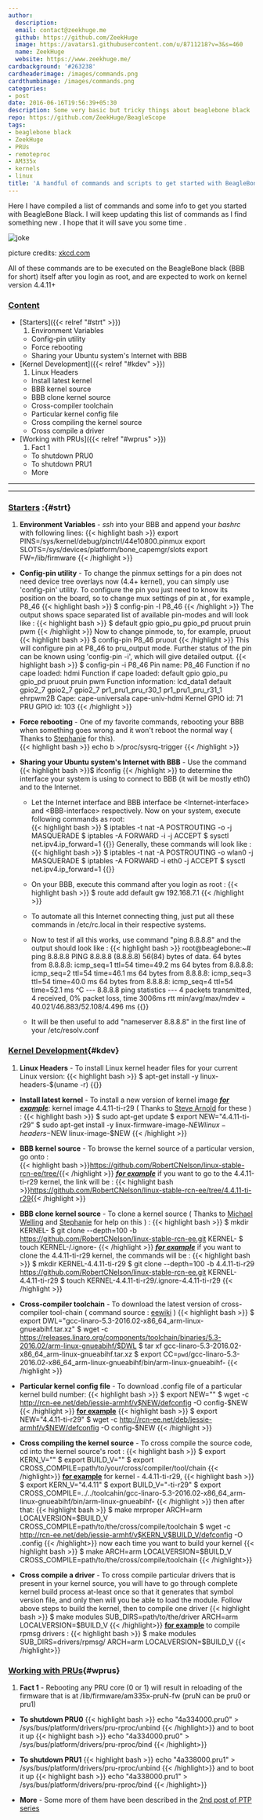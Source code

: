 ```yaml
---
author:
  description: 
  email: contact@zeekhuge.me
  github: https://github.com/ZeekHuge
  image: https://avatars1.githubusercontent.com/u/8711218?v=3&s=460
  name: ZeekHuge
  website: https://www.zeekhuge.me/
cardbackground: '#263238'
cardheaderimage: /images/commands.png
cardthumbimage: /images/commands.png
categories:
- post
date: 2016-06-16T19:56:39+05:30
description: Some very basic but tricky things about beaglebone black
repo: https://github.com/ZeekHuge/BeagleScope
tags:
- beaglebone black
- ZeekHuge
- PRUs
- remoteproc
- AM335x
- kernels
- linux
title: 'A handful of commands and scripts to get started with BeagleBone Black'
---
```


Here I have compiled a list of commands and some info to get you started with BeagleBone Black. I will keep updating this list of commands as I find something new . I hope that it will save you some time .

![joke](/jokes/worth_time.png)

picture credits: [xkcd.com](https://xkcd.com)

All of these commands are to be executed on the BeagleBone black (BBB for short) itself after you login as root, and are expected to work on kernel version 4.4.11+

### <u>Content</u>
* [Starters]({{< relref "#strt" >}})
	1. Environment Variables
	+ Config-pin utility
	+ Force rebooting
	+ Sharing your Ubuntu system's Internet with BBB
* [Kernel Development]({{< relref "#kdev" >}})
	1. Linux Headers
	+ Install latest kernel
	+ BBB kernel source
	+ BBB clone kernel source
	+ Cross-compiler toolchain
	+ Particular kernel config file
	+ Cross compiling the kernel source
	+ Cross compile a driver
* [Working with PRUs]({{< relref "#wprus" >}})
	1. Fact 1
	+ To shutdown PRU0
	+ To shutdown PRU1
	+ More

---
---

### <u>Starters</u> :{#strt}


1. **Environment Variables** - *ssh* into your BBB and append your *bashrc* with following lines:
{{< highlight bash >}}
export PINS=/sys/kernel/debug/pinctrl/44e10800.pinmux
export SLOTS=/sys/devices/platform/bone_capemgr/slots
export FW=/lib/firmware
{{< /highlight >}}

* **Config-pin utility** - To change the pinmux settings for a pin does not need device tree overlays now (4.4+ kernel), you can simply use 'config-pin' utility. To configure the pin you just need to know its position on the board, so to change mux settings of pin at , for example , P8_46
{{< highlight bash >}}
$ config-pin -l P8_46
{{< /highlight >}}
The output shows space separated list of available pin-modes and will look like :
{{< highlight bash >}}
$ default gpio gpio_pu gpio_pd pruout pruin pwm
{{< /highlight >}}
Now to change pinmode, to, for example, pruout
{{< highlight bash >}}
$ config-pin P8_46 pruout
{{< /highlight >}}
This will configure pin at P8_46 to pru_output mode.
Further status of the pin can be known using 'config-pin -i', which will give detailed output.
{{< highlight bash >}}
$ config-pin -i P8_46
Pin name: P8_46
Function if no cape loaded: hdmi
Function if cape loaded: default gpio gpio_pu gpio_pd pruout pruin pwm
Function information: lcd_data1 default gpio2_7 gpio2_7 gpio2_7 pr1_pru1_pru_r30_1 pr1_pru1_pru_r31_1 ehrpwm2B
Cape: cape-universala cape-univ-hdmi
Kernel GPIO id: 71
PRU GPIO id: 103
{{< /highlight >}}




* **Force rebooting** -  One of my favorite commands, rebooting your BBB when something goes wrong and it won't reboot the normal way ( Thanks to [Stephanie](https://github.com/SJLC) for this).  
{{< highlight bash >}}
echo b >/proc/sysrq-trigger
{{< /highlight >}}

* **Sharing your Ubuntu system's Internet with BBB** -  Use the command {{< highlight bash >}}$ ifconfig {{< /highlight >}} to determine the interface your system is using to connect to BBB (it will be mostly eth0) and to the Internet.
	* Let the Internet interface and BBB interface be \<Internet-interface\> and \<BBB-interface\> respectively. Now on your system, execute following commands as root:		
{{< highlight bash >}}
$ iptables -t nat -A POSTROUTING -o <Internet-interface> -j MASQUERADE
$ iptables -A FORWARD -i <BBB-interface> -j ACCEPT
$ sysctl net.ipv4.ip_forward=1
{{</highlight>}}
	Generally, these commands will look like :
{{< highlight bash >}}
$ iptables -t nat -A POSTROUTING -o wlan0 -j MASQUERADE
$ iptables -A FORWARD -i eth0 -j ACCEPT
$ sysctl net.ipv4.ip_forward=1
{{</highlight>}}

	* On your BBB, execute this command after you login as root :
{{< highlight bash >}}
$ route add default gw 192.168.7.1
{{< /highlight >}}
	* To automate all this Internet connecting thing, just put all these commands in /etc/rc.local in their respective systems. 

	* Now to test if all this works, use command  "ping 8.8.8.8" and the output should look like :
{{< highlight bash >}}
root@beaglebone:~# ping 8.8.8.8
PING 8.8.8.8 (8.8.8.8) 56(84) bytes of data.
64 bytes from 8.8.8.8: icmp_seq=1 ttl=54 time=49.2 ms
64 bytes from 8.8.8.8: icmp_seq=2 ttl=54 time=46.1 ms
64 bytes from 8.8.8.8: icmp_seq=3 ttl=54 time=40.0 ms
64 bytes from 8.8.8.8: icmp_seq=4 ttl=54 time=52.1 ms
^C
--- 8.8.8.8 ping statistics ---
4 packets transmitted, 4 received, 0% packet loss, time 3006ms
rtt min/avg/max/mdev = 40.021/46.883/52.108/4.496 ms
{{</highlight>}}

	* It will be then useful to add "nameserver 8.8.8.8" in the first line of your /etc/resolv.conf


### <u>Kernel Development</u>{#kdev}


1. **Linux Headers** - To install Linux kernel header files for your current Linux version: 
{{< highlight bash >}}
$ apt-get install -y linux-headers-$(uname -r)
{{</highlight>}}


* **Install latest kernel** - To install a new version of kernel image <u>***for example***</u>: kernel image 4.4.11-ti-r29 ( Thanks to [Steve Arnold](https://github.com/sarnold) for these ) :
{{< highlight bash >}}
$ sudo apt-get update
$ export NEW="4.4.11-ti-r29" 
$ sudo apt-get install -y linux-firmware-image-$NEW linux-headers-$NEW linux-image-$NEW 
{{< /highlight >}}



* **BBB kernel source** -  To browse the kernel source of a particular version, go onto :	
{{< highlight bash >}}https://github.com/RobertCNelson/linux-stable-rcn-ee/tree/<kernel build number>{{< /highlight >}}
<u>***for example***</u> if you want to go to the 4.4.11-ti-r29 kernel, the link will be :
{{< highlight bash >}}https://github.com/RobertCNelson/linux-stable-rcn-ee/tree/4.4.11-ti-r29{{< /highlight >}}


* **BBB clone kernel source** - To clone a kernel source ( Thanks to [Michael Welling](https://github.com/mwelling/) and [Stephanie](https://github.com/SJLC) for help on this )  :
{{< highlight bash >}}
$ mkdir KERNEL-<build number>
$ git clone --depth=100 -b <build number> https://github.com/RobertCNelson/linux-stable-rcn-ee.git KERNEL-<build number>
$ touch KERNEL-<build number>/.ignore-<build number>
{{< /highlight >}}
<u>***for example***</u> if you want to clone the 4.4.11-ti-r29 kernel, the commands will be :
{{< highlight bash >}}
$ mkdir KERNEL-4.4.11-ti-r29
$ git clone --depth=100 -b 4.4.11-ti-r29 https://github.com/RobertCNelson/linux-stable-rcn-ee.git KERNEL-4.4.11-ti-r29
$ touch KERNEL-4.4.11-ti-r29/.ignore-4.4.11-ti-r29
{{< /highlight >}}



* **Cross-compiler toolchain** -  To download the latest version of cross-compiler tool-chain ( command source : [eewiki](https://eewiki.net/display/linuxonarm/BeagleBone+Black#BeagleBoneBlack-ARMCrossCompiler:GCC) )
{{< highlight bash >}}
$ export DWL="gcc-linaro-5.3-2016.02-x86_64_arm-linux-gnueabihf.tar.xz"
$ wget -c https://releases.linaro.org/components/toolchain/binaries/5.3-2016.02/arm-linux-gnueabihf/$DWL
$ tar xf gcc-linaro-5.3-2016.02-x86_64_arm-linux-gnueabihf.tar.xz
$ export CC=`pwd`/gcc-linaro-5.3-2016.02-x86_64_arm-linux-gnueabihf/bin/arm-linux-gnueabihf-
{{< /highlight >}}

* **Particular kernel config file** - To download .config file of a particular kernel build number:
{{< highlight bash >}}
$ export NEW="<kernel build number>"
$ wget -c http://rcn-ee.net/deb/jessie-armhf/v$NEW/defconfig -O config-$NEW
{{< /highlight >}}
<u>**for example**</u>
{{< highlight bash >}}
$ export NEW="4.4.11-ti-r29"
$ wget -c http://rcn-ee.net/deb/jessie-armhf/v$NEW/defconfig -O config-$NEW
{{< /highlight >}}


* **Cross compiling the kernel source** - To cross compile the source code, cd into the kernel source's root :
{{< highlight bash >}}
$ export KERN_V="<kernel version>"
$ export BUILD_V="<build version>"
$ export CROSS_COMPILE=path/to/your/cross/compiler/tool/chain
{{< /highlight>}}
**<u>for example</u>** for kernel - 4.4.11-ti-r29, 
{{< highlight bash >}}
$ export KERN_V="4.4.11"
$ export BUILD_V="-ti-r29"
$ export CROSS_COMPILE=../../toolcahin/gcc-linaro-5.3-2016.02-x86_64_arm-linux-gnueabihf/bin/arm-linux-gnueabihf-
{{< /highlight >}}
then after that:
{{< highlight bash >}}
$ make mrproper ARCH=arm LOCALVERSION=$BUILD_V CROSS_COMPILE=path/to/the/cross/compile/toolchain 
$ wget -c http://rcn-ee.net/deb/jessie-armhf/v$KERN_V$BUILD_V/defconfig -O .config
{{< /highlight>}}
now each time you want to build your kernel
{{< highlight bash >}}
$ make ARCH=arm LOCALVERSION=$BUILD_V CROSS_COMPILE=path/to/the/cross/compile/toolchain 
{{< /highlight>}}

* **Cross compile a driver** -  To cross compile particular drivers that is present in your kernel source, you will have to go through complete kernel build process at-least once so that it generates that symbol version file, and only then will you be able to load the module. Follow above steps to build the kernel, then to compile one driver
{{< highlight bash >}}
$ make modules SUB_DIRS=path/to/the/driver ARCH=arm LOCALVERSION=$BUILD_V 
{{< /highlight>}}
**<u>for example</u>** to compile rpmsg drivers :
{{< highlight bash >}}
$ make modules SUB_DIRS=drivers/rpmsg/ ARCH=arm LOCALVERSION=$BUILD_V 
{{< /highlight>}}




### <u>Working with PRUs</u>{#wprus}



1. **Fact 1** - Rebooting any PRU core (0 or 1) will result in reloading of the firmware that is at /lib/firmware/am335x-pruN-fw (pruN can be pru0 or pru1)

* **To shutdown PRU0**
{{< highlight bash >}}
echo "4a334000.pru0" > /sys/bus/platform/drivers/pru-rproc/unbind
{{< /highlight>}}
and to boot it up
{{< highlight bash >}}
echo "4a334000.pru0" > /sys/bus/platform/drivers/pru-rproc/bind
{{< /highlight>}}

* **To shutdown PRU1**
{{< highlight bash >}}
echo "4a338000.pru1" > /sys/bus/platform/drivers/pru-rproc/unbind
{{< /highlight>}}
and to boot it up
{{< highlight bash >}}
echo "4a338000.pru1" > /sys/bus/platform/drivers/pru-rproc/bind
{{< /highlight>}}

* **More** - Some more of them have been described in the [2nd post of PTP series](/post/ptp_docs_commands_and_tools)
